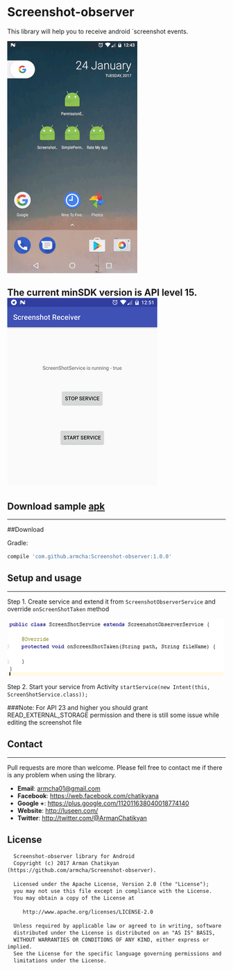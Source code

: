 # Screenshot-observer
This library will help you to receive android `screenshot events.

![](screens/gif.gif)

The current minSDK version is API level 15.
![](screens/screen.png)
-----------------------


## Download sample [apk][1]
[1]: https://github.com/armcha/Screenshot-observer/raw/master/screens/Screenshot-observer-sample.apk
-----------------------

##Download

Gradle:
```groovy
compile 'com.github.armcha:Screenshot-observer:1.0.0'
```

## Setup and usage
-----------------------

Step 1.
Create service and extend it from ```ScreenshotObserverService``` and override ```onScreenShotTaken``` method

![](screens/screen2.png)

Step 2.
Start your service from Activity
```startService(new Intent(this, ScreenShotService.class));```

###Note: For API 23 and higher you should grant READ_EXTERNAL_STORAGE permission and
there is still some issue while editing the screenshot file

## Contact
-----------------------

Pull requests are more than welcome.
Please fell free to contact me if there is any problem when using the library.

- **Email**: armcha01@gmail.com
- **Facebook**: https://web.facebook.com/chatikyana
- **Google +**: https://plus.google.com/112011638040018774140
- **Website**: http://luseen.com/
- **Twitter**: http://twitter.com/@ArmanChatikyan


License
--------


      Screenshot-observer library for Android
      Copyright (c) 2017 Arman Chatikyan (https://github.com/armcha/Screenshot-observer).

      Licensed under the Apache License, Version 2.0 (the "License");
      you may not use this file except in compliance with the License.
      You may obtain a copy of the License at

         http://www.apache.org/licenses/LICENSE-2.0

      Unless required by applicable law or agreed to in writing, software
      distributed under the License is distributed on an "AS IS" BASIS,
      WITHOUT WARRANTIES OR CONDITIONS OF ANY KIND, either express or implied.
      See the License for the specific language governing permissions and
      limitations under the License.



